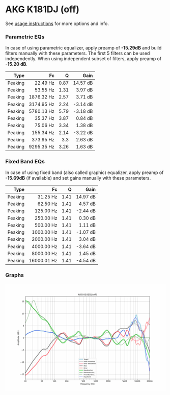 # AKG K181DJ (off)
See [usage instructions](https://github.com/jaakkopasanen/AutoEq#usage) for more options and info.

### Parametric EQs
In case of using parametric equalizer, apply preamp of **-15.29dB** and build filters manually
with these parameters. The first 5 filters can be used independently.
When using independent subset of filters, apply preamp of **-15.20 dB**.

| Type    | Fc         |    Q | Gain     |
|--------:|-----------:|-----:|---------:|
| Peaking | 22.49 Hz   | 0.87 | 14.57 dB |
| Peaking | 53.55 Hz   | 1.31 | 3.97 dB  |
| Peaking | 1876.32 Hz | 2.57 | 3.71 dB  |
| Peaking | 3174.95 Hz | 2.24 | -3.14 dB |
| Peaking | 5780.13 Hz | 5.79 | -3.18 dB |
| Peaking | 35.37 Hz   | 3.87 | 0.84 dB  |
| Peaking | 75.06 Hz   | 3.34 | 1.38 dB  |
| Peaking | 155.34 Hz  | 2.14 | -3.22 dB |
| Peaking | 373.95 Hz  | 3.3  | 2.63 dB  |
| Peaking | 9295.35 Hz | 3.26 | 1.63 dB  |

### Fixed Band EQs
In case of using fixed band (also called graphic) equalizer, apply preamp of **-15.69dB**
(if available) and set gains manually with these parameters.

| Type    | Fc          |    Q | Gain     |
|--------:|------------:|-----:|---------:|
| Peaking | 31.25 Hz    | 1.41 | 14.97 dB |
| Peaking | 62.50 Hz    | 1.41 | 4.57 dB  |
| Peaking | 125.00 Hz   | 1.41 | -2.44 dB |
| Peaking | 250.00 Hz   | 1.41 | 0.30 dB  |
| Peaking | 500.00 Hz   | 1.41 | 1.11 dB  |
| Peaking | 1000.00 Hz  | 1.41 | -1.07 dB |
| Peaking | 2000.00 Hz  | 1.41 | 3.04 dB  |
| Peaking | 4000.00 Hz  | 1.41 | -3.64 dB |
| Peaking | 8000.00 Hz  | 1.41 | 1.45 dB  |
| Peaking | 16000.01 Hz | 1.41 | -4.54 dB |

### Graphs
![](./AKG%20K181DJ%20(off).png)